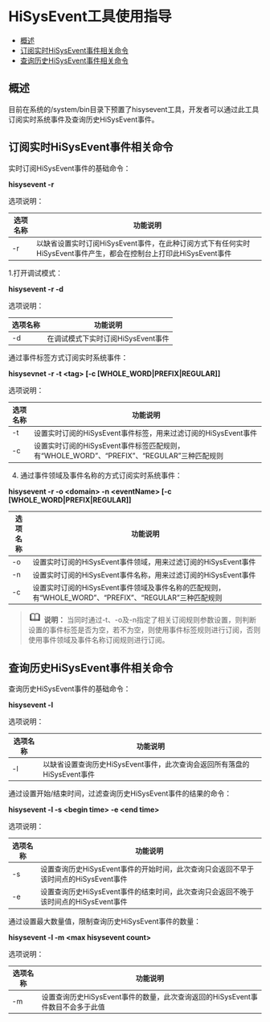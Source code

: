 # HiSysEvent工具使用指导<a name="ZH-CN_TOPIC_0000001231614021"></a>

-   [概述](#section1886702718521)
-   [订阅实时HiSysEvent事件相关命令](#section1210623418527)
-   [查询历史HiSysEvent事件相关命令](#section1210623418539)

## 概述<a name="section1886702718521"></a>

目前在系统的/system/bin目录下预置了hisysevent工具，开发者可以通过此工具订阅实时系统事件及查询历史HiSysEvent事件。

## 订阅实时HiSysEvent事件相关命令<a name="section1210623418527"></a>

实时订阅HiSysEvent事件的基础命令：

**hisysevent -r**

选项说明：

| 选项名称 | 功能说明  |
| -------- | --------- |
| -r&nbsp;        | 以缺省设置实时订阅HiSysEvent事件，在此种订阅方式下有任何实时HiSysEvent事件产生，都会在控制台上打印此HiSysEvent事件 | 

1.打开调试模式：

**hisysevent -r -d**

选项说明：

| 选项名称 | 功能说明  |
| -------- | --------- |
| -d       | 在调试模式下实时订阅HiSysEvent事件 | 

通过事件标签方式订阅实时系统事件：

**hisysevnet -r -t \<tag\> \[-c \[WHOLE_WORD|PREFIX|REGULAR\]\]**

选项说明：

| 选项名称 | 功能说明  |
| -------- | --------- |
| -t&nbsp;        | 设置实时订阅的HiSysEvent事件标签，用来过滤订阅的HiSysEvent事件 |
| -c&nbsp;        | 设置实时订阅的HiSysEvent事件标签匹配规则，有“WHOLE_WORD”、“PREFIX”、“REGULAR”三种匹配规则|

4. 通过事件领域及事件名称的方式订阅实时系统事件：

**hisysevent -r -o \<domain\> -n \<eventName\> \[-c \[WHOLE_WORD|PREFIX|REGULAR\]\]**

| 选项名称 | 功能说明  |
| -------- | --------- |
| -o       | 设置实时订阅的HiSysEvent事件领域，用来过滤订阅的HiSysEvent事件 |
| -n       | 设置实时订阅的HiSysEvent事件名称，用来过滤订阅的HiSysEvent事件|
| -c       | 设置实时订阅的HiSysEvent事件领域及事件名称的匹配规则，有“WHOLE_WORD”、“PREFIX”、“REGULAR”三种匹配规则|

>![](../public_sys-resources/icon-note.gif) **说明：** 
>当同时通过-t、-o及-n指定了相关订阅规则参数设置，则判断设置的事件标签是否为空，若不为空，则使用事件标签规则进行订阅，否则使用事件领域及事件名称订阅规则进行订阅。

    

## 查询历史HiSysEvent事件相关命令<a name="section1210623418539"></a>

查询历史HiSysEvent事件的基础命令：

**hisysevent -l**

选项说明：

| 选项名称 | 功能说明  |
| -------- | --------- |
| -l       | 以缺省设置查询历史HiSysEvent事件，此次查询会返回所有落盘的HiSysEvent事件 | 

通过设置开始/结束时间，过滤查询历史HiSysEvent事件的结果的命令：

**hisysevent -l -s \<begin time\> -e \<end time\>**

选项说明：

| 选项名称 | 功能说明  |
| -------- | --------- |
| -s       | 设置查询历史HiSysEvent事件的开始时间，此次查询只会返回不早于该时间点的HiSysEvent事件 |
| -e       | 设置查询历史HiSysEvent事件的结束时间，此次查询只会返回不晚于该时间点的HiSysEvent事件 |

通过设置最大数量值，限制查询历史HiSysEvent事件的数量：

**hisysevent -l -m \<max hisysevent count\>**

选项说明：

| 选项名称 | 功能说明  |
| -------- | --------- |
| -m       | 设置查询历史HiSysEvent事件的数量，此次查询返回的HiSysEvent事件数目不会多于此值 |